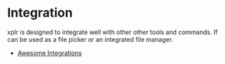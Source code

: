 Integration
===========

xplr is designed to integrate well with other other tools and commands. If can
be used as a file picker or an integrated file manager.

- [Awesome Integrations](awesome-integrations.md)
